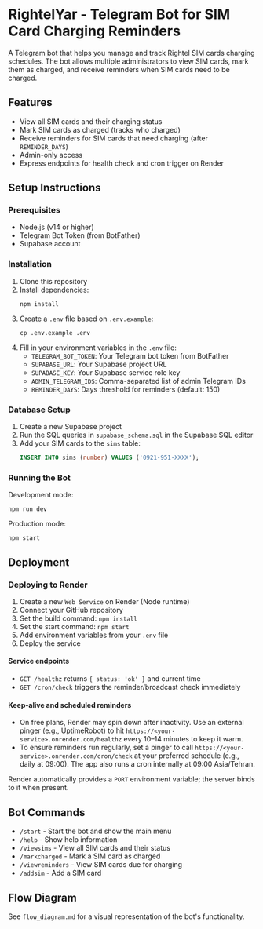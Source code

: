 # RightelYar - Telegram Bot for SIM Card Charging Reminders

A Telegram bot that helps you manage and track Rightel SIM cards charging schedules. The bot allows multiple administrators to view SIM cards, mark them as charged, and receive reminders when SIM cards need to be charged.

## Features

- View all SIM cards and their charging status
- Mark SIM cards as charged (tracks who charged)
- Receive reminders for SIM cards that need charging (after `REMINDER_DAYS`)
- Admin-only access
- Express endpoints for health check and cron trigger on Render

## Setup Instructions

### Prerequisites

- Node.js (v14 or higher)
- Telegram Bot Token (from BotFather)
- Supabase account

### Installation

1. Clone this repository
2. Install dependencies:
   ```
   npm install
   ```
3. Create a `.env` file based on `.env.example`:
   ```
   cp .env.example .env
   ```
4. Fill in your environment variables in the `.env` file:
   - `TELEGRAM_BOT_TOKEN`: Your Telegram bot token from BotFather
   - `SUPABASE_URL`: Your Supabase project URL
   - `SUPABASE_KEY`: Your Supabase service role key
   - `ADMIN_TELEGRAM_IDS`: Comma-separated list of admin Telegram IDs
   - `REMINDER_DAYS`: Days threshold for reminders (default: 150)

### Database Setup

1. Create a new Supabase project
2. Run the SQL queries in `supabase_schema.sql` in the Supabase SQL editor
3. Add your SIM cards to the `sims` table:
   ```sql
   INSERT INTO sims (number) VALUES ('0921-951-XXXX');
   ```

### Running the Bot

Development mode:

```
npm run dev
```

Production mode:

```
npm start
```

## Deployment

### Deploying to Render

1. Create a new `Web Service` on Render (Node runtime)
2. Connect your GitHub repository
3. Set the build command: `npm install`
4. Set the start command: `npm start`
5. Add environment variables from your `.env` file
6. Deploy the service

#### Service endpoints
- `GET /healthz` returns `{ status: 'ok' }` and current time
- `GET /cron/check` triggers the reminder/broadcast check immediately

#### Keep-alive and scheduled reminders
- On free plans, Render may spin down after inactivity. Use an external pinger (e.g., UptimeRobot) to hit `https://<your-service>.onrender.com/healthz` every 10–14 minutes to keep it warm.
- To ensure reminders run regularly, set a pinger to call `https://<your-service>.onrender.com/cron/check` at your preferred schedule (e.g., daily at 09:00). The app also runs a cron internally at 09:00 Asia/Tehran.

Render automatically provides a `PORT` environment variable; the server binds to it when present.

## Bot Commands

- `/start` - Start the bot and show the main menu
- `/help` - Show help information
- `/viewsims` - View all SIM cards and their status
- `/markcharged` - Mark a SIM card as charged
- `/viewreminders` - View SIM cards due for charging
- `/addsim` - Add a SIM card

## Flow Diagram

See `flow_diagram.md` for a visual representation of the bot's functionality.
